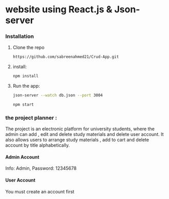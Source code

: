 <h1>website using React.js & Json-server</h1>


### Installation

1. Clone the repo
   ```sh
   https://github.com/sabreenahmed21/Crud-App.git
   ```
2. install:
   ```sh
   npm install
   ```
3. Run the app:
   ```sh
   json-server --watch db.json --port 3004
   ```
   ```sh
   npm start
   ```
<h3>the project planner :</h3>
 <p> 
    The project is an electronic platform for university students, where the admin can add , edit and delete study materials and delete  user account. It also allows users to arrange study materials , add to cart and delete account
     by title alphabetically.
 </p>
<h4>Admin Account</h4>
<p>Info: Admin, Password: 12345678</p>

<h4>User Account </h4>
<p>You must create an account first</p>
